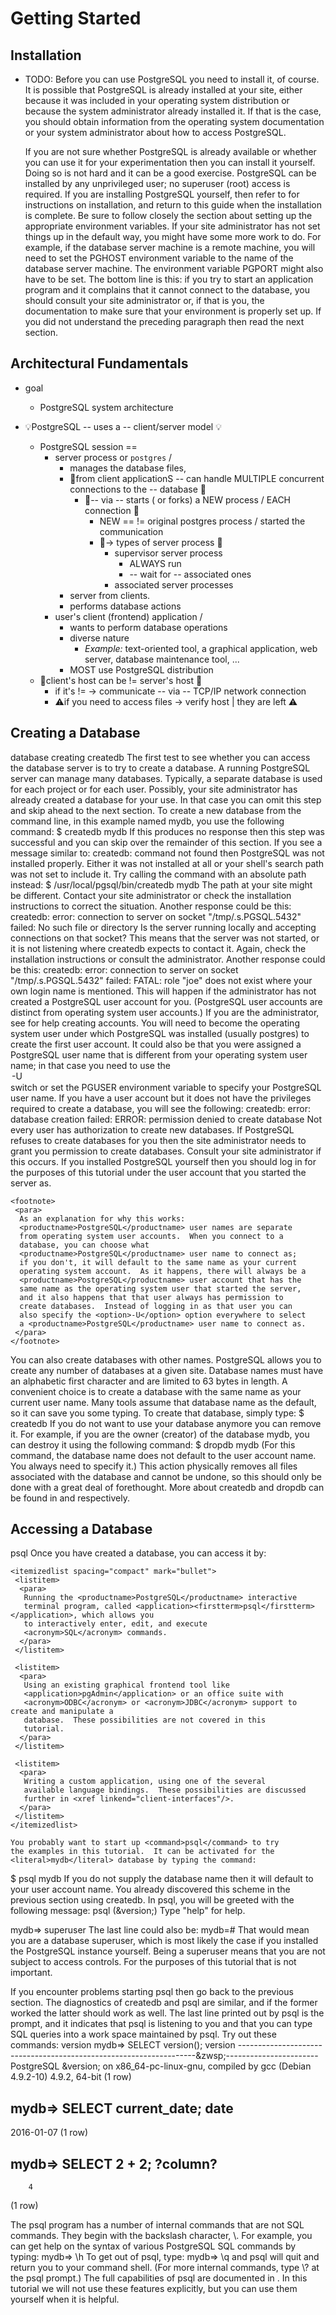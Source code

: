<!-- doc/src/sgml/start.sgml -->

<chapter id="tutorial-start">

# Getting Started

<sect1 id="tutorial-install">

## Installation

* TODO:
   <para>
    Before you can use <productname>PostgreSQL</productname> you need
    to install it, of course.  It is possible that
    <productname>PostgreSQL</productname> is already installed at your
    site, either because it was included in your operating system
    distribution or because the system administrator already installed
    it.  If that is the case, you should obtain information from the
    operating system documentation or your system administrator about
    how to access <productname>PostgreSQL</productname>.
   </para>

   <para>
    If you are not sure whether <productname>PostgreSQL</productname>
    is already available or whether you can use it for your
    experimentation then you can install it yourself.  Doing so is not
    hard and it can be a good exercise.
    <productname>PostgreSQL</productname> can be installed by any
    unprivileged user; no superuser (<systemitem>root</systemitem>)
    access is required.
   </para>

   <para>
    If you are installing <productname>PostgreSQL</productname>
    yourself, then refer to <xref linkend="installation"/>
    for instructions on installation, and return to
    this guide when the installation is complete.  Be sure to follow
    closely the section about setting up the appropriate environment
    variables.
   </para>

   <para>
    If your site administrator has not set things up in the default
    way, you might have some more work to do.  For example, if the
    database server machine is a remote machine, you will need to set
    the <envar>PGHOST</envar> environment variable to the name of the
    database server machine.  The environment variable
    <envar>PGPORT</envar> might also have to be set.  The bottom line is
    this: if you try to start an application program and it complains
    that it cannot connect to the database, you should consult your
    site administrator or, if that is you, the documentation to make
    sure that your environment is properly set up.  If you did not
    understand the preceding paragraph then read the next section.
   </para>
  </sect1>


<sect1 id="tutorial-arch">

## Architectural Fundamentals

* goal
  * PostgreSQL system architecture

* 💡PostgreSQL -- uses a -- client/server model 💡
  * PostgreSQL session ==
    * server process or `postgres` /
      * manages the database files,
      * 👀from client applicationS -- can handle MULTIPLE concurrent connections to the --  database 👀
        * 🧠-- via -- starts ( or forks) a NEW process / EACH connection 🧠
          * NEW == != original postgres process / started the communication
          * 👀-> types of server process 👀
            * supervisor server process
              * ALWAYS run
              * -- wait for -- associated ones
            * associated server processes
      * server  from clients.
      * performs database actions
    * user's client (frontend) application /
      * wants to perform database operations
      * diverse nature
        * _Example:_ text-oriented tool, a graphical application, web server, database maintenance tool, ...
      * MOST use PostgreSQL distribution
  * 👀client's host can be != server's host 👀
    * if it's != -> communicate -- via -- TCP/IP network connection  
    * ⚠️if you need to access files -> verify host | they are left ⚠️

<sect1 id="tutorial-createdb">

## Creating a Database

   <indexterm zone="tutorial-createdb">
    <primary>database</primary>
    <secondary>creating</secondary>
   </indexterm>

   <indexterm zone="tutorial-createdb">
    <primary>createdb</primary>
   </indexterm>

   <para>
    The first test to see whether you can access the database server
    is to try to create a database.  A running
    <productname>PostgreSQL</productname> server can manage many
    databases.  Typically, a separate database is used for each
    project or for each user.
   </para>

   <para>
    Possibly, your site administrator has already created a database
    for your use.  In that case you can omit this step and skip ahead
    to the next section.
   </para>

   <para>
    To create a new database from the command line, in this example named
    <literal>mydb</literal>, you use the following command:
<screen>
<prompt>$</prompt> <userinput>createdb mydb</userinput>
</screen>
    If this produces no response then this step was successful and you can skip over the
    remainder of this section.
   </para>

   <para>
    If you see a message similar to:
<screen>
createdb: command not found
</screen>
    then <productname>PostgreSQL</productname> was not installed properly.  Either it was not
    installed at all or your shell's search path was not set to include it.
    Try calling the command with an absolute path instead:
<screen>
<prompt>$</prompt> <userinput>/usr/local/pgsql/bin/createdb mydb</userinput>
</screen>
    The path at your site might be different.  Contact your site
    administrator or check the installation instructions to
    correct the situation.
   </para>

   <para>
    Another response could be this:
<screen>
createdb: error: connection to server on socket "/tmp/.s.PGSQL.5432" failed: No such file or directory
        Is the server running locally and accepting connections on that socket?
</screen>
    This means that the server was not started, or it is not listening
    where <command>createdb</command> expects to contact it.  Again, check the
    installation instructions or consult the administrator.
   </para>

   <para>
    Another response could be this:
<screen>
createdb: error: connection to server on socket "/tmp/.s.PGSQL.5432" failed: FATAL:  role "joe" does not exist
</screen>
    where your own login name is mentioned.  This will happen if the
    administrator has not created a <productname>PostgreSQL</productname> user account
    for you.  (<productname>PostgreSQL</productname> user accounts are distinct from
    operating system user accounts.)  If you are the administrator, see
    <xref linkend="user-manag"/> for help creating accounts.  You will need to
    become the operating system user under which <productname>PostgreSQL</productname>
    was installed (usually <literal>postgres</literal>) to create the first user
    account.  It could also be that you were assigned a
    <productname>PostgreSQL</productname> user name that is different from your
    operating system user name; in that case you need to use the <option>-U</option>
    switch or set the <envar>PGUSER</envar> environment variable to specify your
    <productname>PostgreSQL</productname> user name.
   </para>

   <para>
    If you have a user account but it does not have the privileges required to
    create a database, you will see the following:
<screen>
createdb: error: database creation failed: ERROR:  permission denied to create database
</screen>
    Not every user has authorization to create new databases.  If
    <productname>PostgreSQL</productname> refuses to create databases
    for you then the site administrator needs to grant you permission
    to create databases.  Consult your site administrator if this
    occurs.  If you installed <productname>PostgreSQL</productname>
    yourself then you should log in for the purposes of this tutorial
    under the user account that you started the server as.

    <footnote>
     <para>
      As an explanation for why this works:
      <productname>PostgreSQL</productname> user names are separate
      from operating system user accounts.  When you connect to a
      database, you can choose what
      <productname>PostgreSQL</productname> user name to connect as;
      if you don't, it will default to the same name as your current
      operating system account.  As it happens, there will always be a
      <productname>PostgreSQL</productname> user account that has the
      same name as the operating system user that started the server,
      and it also happens that that user always has permission to
      create databases.  Instead of logging in as that user you can
      also specify the <option>-U</option> option everywhere to select
      a <productname>PostgreSQL</productname> user name to connect as.
     </para>
    </footnote>
   </para>

   <para>
    You can also create databases with other names.
    <productname>PostgreSQL</productname> allows you to create any
    number of databases at a given site.  Database names must have an
    alphabetic first character and are limited to 63 bytes in
    length.  A convenient choice is to create a database with the same
    name as your current user name.  Many tools assume that database
    name as the default, so it can save you some typing.  To create
    that database, simply type:
<screen>
<prompt>$</prompt> <userinput>createdb</userinput>
</screen>
   </para>

   <para>
    If you do not want to use your database anymore you can remove it.
    For example, if you are the owner (creator) of the database
    <literal>mydb</literal>, you can destroy it using the following
    command:
<screen>
<prompt>$</prompt> <userinput>dropdb mydb</userinput>
</screen>
    (For this command, the database name does not default to the user
    account name.  You always need to specify it.)  This action
    physically removes all files associated with the database and
    cannot be undone, so this should only be done with a great deal of
    forethought.
   </para>

   <para>
    More about <command>createdb</command> and <command>dropdb</command> can
    be found in <xref linkend="app-createdb"/> and <xref linkend="app-dropdb"/>
    respectively.
   </para>
  </sect1>

<sect1 id="tutorial-accessdb">

## Accessing a Database

   <indexterm zone="tutorial-accessdb">
    <primary>psql</primary>
   </indexterm>

   <para>
    Once you have created a database, you can access it by:

    <itemizedlist spacing="compact" mark="bullet">
     <listitem>
      <para>
       Running the <productname>PostgreSQL</productname> interactive
       terminal program, called <application><firstterm>psql</firstterm></application>, which allows you
       to interactively enter, edit, and execute
       <acronym>SQL</acronym> commands.
      </para>
     </listitem>

     <listitem>
      <para>
       Using an existing graphical frontend tool like
       <application>pgAdmin</application> or an office suite with
       <acronym>ODBC</acronym> or <acronym>JDBC</acronym> support to create and manipulate a
       database.  These possibilities are not covered in this
       tutorial.
      </para>
     </listitem>

     <listitem>
      <para>
       Writing a custom application, using one of the several
       available language bindings.  These possibilities are discussed
       further in <xref linkend="client-interfaces"/>.
      </para>
     </listitem>
    </itemizedlist>

    You probably want to start up <command>psql</command> to try
    the examples in this tutorial.  It can be activated for the
    <literal>mydb</literal> database by typing the command:
<screen>
<prompt>$</prompt> <userinput>psql mydb</userinput>
</screen>
    If you do not supply the database name then it will default to your
    user account name.  You already discovered this scheme in the
    previous section using <command>createdb</command>.
   </para>

   <para>
    In <command>psql</command>, you will be greeted with the following
    message:
<screen>
psql (&version;)
Type "help" for help.

mydb=&gt;
</screen>
    <indexterm><primary>superuser</primary></indexterm>
    The last line could also be:
<screen>
mydb=#
</screen>
    That would mean you are a database superuser, which is most likely
    the case if you installed the <productname>PostgreSQL</productname> instance
    yourself.  Being a superuser means that you are not subject to
    access controls.  For the purposes of this tutorial that is not
    important.
   </para>

   <para>
    If you encounter problems starting <command>psql</command>
    then go back to the previous section.  The diagnostics of
    <command>createdb</command> and <command>psql</command> are
    similar, and if the former worked the latter should work as well.
   </para>

   <para>
    The last line printed out by <command>psql</command> is the
    prompt, and it indicates that <command>psql</command> is listening
    to you and that you can type <acronym>SQL</acronym> queries into a
    work space maintained by <command>psql</command>.  Try out these
    commands:
    <indexterm><primary>version</primary></indexterm>
<screen>
<prompt>mydb=&gt;</prompt> <userinput>SELECT version();</userinput>
                                         version
-------------------------------------------------------------------&zwsp;-----------------------
 PostgreSQL &version; on x86_64-pc-linux-gnu, compiled by gcc (Debian 4.9.2-10) 4.9.2, 64-bit
(1 row)

<prompt>mydb=&gt;</prompt> <userinput>SELECT current_date;</userinput>
    date
------------
 2016-01-07
(1 row)

<prompt>mydb=&gt;</prompt> <userinput>SELECT 2 + 2;</userinput>
 ?column?
----------
        4
(1 row)
</screen>
   </para>

   <para>
    The <command>psql</command> program has a number of internal
    commands that are not SQL commands.  They begin with the backslash
    character, <quote><literal>\</literal></quote>.
    For example,
    you can get help on the syntax of various
    <productname>PostgreSQL</productname> <acronym>SQL</acronym>
    commands by typing:
<screen>
<prompt>mydb=&gt;</prompt> <userinput>\h</userinput>
</screen>
   </para>

   <para>
    To get out of <command>psql</command>, type:
<screen>
<prompt>mydb=&gt;</prompt> <userinput>\q</userinput>
</screen>
    and <command>psql</command> will quit and return you to your
    command shell. (For more internal commands, type
    <literal>\?</literal> at the <command>psql</command> prompt.)  The
    full capabilities of <command>psql</command> are documented in
    <xref linkend="app-psql"/>.  In this tutorial we will not use these
    features explicitly, but you can use them yourself when it is helpful.
   </para>

  </sect1>
 </chapter>
